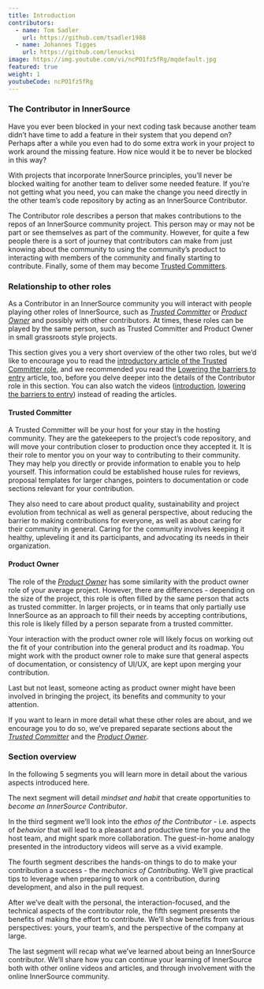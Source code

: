 ```yaml
---
title: Introduction
contributors:
  - name: Tom Sadler
    url: https://github.com/tsadler1988
  - name: Johannes Tigges
    url: https://github.com/lenucksi
image: https://img.youtube.com/vi/ncPO1fz5fRg/mqdefault.jpg
featured: true
weight: 1
youtubeCode: ncPO1fz5fRg
---
```

<div class="sect2">
<h3 id="_the_contributor_in_innersource">The Contributor in InnerSource</h3>
<div class="paragraph">
<p>Have you ever been blocked in your next coding task because another team didn&#8217;t have time to add a feature in their system that you depend on?
Perhaps after a while you even had to do some extra work in your project to work around the missing feature.
How nice would it be to never be blocked in this way?</p>
</div>
<div class="paragraph">
<p>With projects that incorporate InnerSource principles, you&#8217;ll never be blocked waiting for another team to deliver some needed feature.
If you&#8217;re not getting what you need, you can make the change you need directly in the other team&#8217;s code repository by acting as an InnerSource Contributor.</p>
</div>
<div class="paragraph">
<p>The Contributor role describes a person that makes contributions to the repos of an InnerSource community project.
This person may or may not be part or see themselves as part of the community.
However, for quite a few people there is a sort of journey that contributors can make from just knowing about the community to using the community&#8217;s product to interacting with members of the community and finally starting to contribute.
Finally, some of them may become <a href="https://innersourcecommons.net/learn/learning-path/trusted-committer/01">Trusted Committers</a>.</p>
</div>
</div>
<div class="sect2">
<h3 id="_relationship_to_other_roles">Relationship to other roles</h3>
<div class="paragraph">
<p>As a Contributor in an InnerSource community you will interact with people playing other roles of InnerSource, such as <a href="https://innersourcecommons.net/learn/learning-path/trusted-committer/01"><em>Trusted Committer</em></a> or <a href="https://innersourcecommons.net/learn/learning-path/product-owner/01"><em>Product Owner</em></a> and possibly with other contributors.
At times, these roles can be played by the same person, such as Trusted Committer and Product Owner in small grassroots style projects.</p>
</div>
<div class="paragraph">
<p>This section gives you a very short overview of the other two roles, but we&#8217;d like to encourage you to read the <a href="https://innersourcecommons.net/learn/learning-path/trusted-committer/01">introductory article of the Trusted Committer role</a>, and we recommended you read the <a href="https://innersourcecommons.net/learn/learning-path/trusted-committer/05/">Lowering the barriers to entry</a> article, too, before you delve deeper into the details of the Contributor role in this section.
You can also watch the videos (<a href="https://innersourcecommons.net/learn/learning-path/trusted-committer/01">introduction</a>, <a href="https://innersourcecommons.net/learn/learning-path/trusted-committer/05/">lowering the barriers to entry</a>) instead of reading the articles.</p>
</div>
<div class="sect3">
<h4 id="_trusted_committer">Trusted Committer</h4>
<div class="paragraph">
<p>A Trusted Committer will be your host for your stay in the hosting community.
They are the gatekeepers to the project&#8217;s code repository, and will move your contribution closer to production once they accepted it.
It is their role to mentor you on your way to contributing to their community. They may help you directly or provide information to enable you to help yourself. This information could be established house rules for reviews, proposal templates for larger changes, pointers to documentation or code sections relevant for your contribution.</p>
</div>
<div class="paragraph">
<p>They also need to care about product quality, sustainability and project evolution from technical as well as general perspective, about reducing the barrier to making contributions for everyone, as well as about caring for their community in general.
Caring for the community involves keeping it healthy, upleveling it and its participants, and advocating its needs in their organization.</p>
</div>
</div>
<div class="sect3">
<h4 id="_product_owner">Product Owner</h4>
<div class="paragraph">
<p>The role of the <a href="https://innersourcecommons.net/learn/learning-path/product-owner/01"><em>Product Owner</em></a> has some similarity with the product owner role of your average project.
However, there are differences - depending on the size of the project, this role is often filled by the same person that acts as trusted committer.
In larger projects, or in teams that only partially use InnerSource as an approach to fill their needs by accepting contributions, this role is likely filled by a person separate from a trusted committer.</p>
</div>
<div class="paragraph">
<p>Your interaction with the product owner role will likely focus on working out the fit of your contribution into the general product and its roadmap.
You might work with the product owner role to make sure that general aspects of documentation, or consistency of UI/UX, are kept upon merging your contribution.</p>
</div>
<div class="paragraph">
<p>Last but not least, someone acting as product owner might have been involved in bringing the project, its benefits and community to your attention.</p>
</div>
<div class="paragraph">
<p>If you want to learn in more detail what these other roles are about, and we encourage you to do so, we&#8217;ve prepared separate sections about the <a href="https://innersourcecommons.net/learn/learning-path/trusted-committer/01"><em>Trusted Committer</em></a> and the <a href="https://innersourcecommons.net/learn/learning-path/product-owner/01"><em>Product Owner</em></a>.</p>
</div>
</div>
</div>
<div class="sect2">
<h3 id="_section_overview">Section overview</h3>
<div class="paragraph">
<p>In the following 5 segments you will learn more in detail about the various aspects introduced here.</p>
</div>
<div class="paragraph">
<p>The next segment will detail <em>mindset and habit</em> that create opportunities to <em>become an InnerSource Contributor</em>.</p>
</div>
<div class="paragraph">
<p>In the third segment we&#8217;ll look into the <em>ethos of the Contributor</em> - i.e. aspects of <em>behavior</em> that will lead to a pleasant and productive time for you and the host team, and might spark more collaboration.
The guest-in-home analogy presented in the introductory videos will serve as a vivid example.</p>
</div>
<div class="paragraph">
<p>The fourth segment describes the hands-on things to do to make your contribution a success - the <em>mechanics of Contributing</em>.
We&#8217;ll give practical tips to leverage when preparing to work on a contribution, during development, and also in the pull request.</p>
</div>
<div class="paragraph">
<p>After we&#8217;ve dealt with the personal, the interaction-focused, and the technical aspects of the contributor role, the fifth segment presents the benefits of making the effort to contribute.
We&#8217;ll show benefits from various perspectives: yours, your team&#8217;s, and the perspective of the company at large.</p>
</div>
<div class="paragraph">
<p>The last segment will recap what we&#8217;ve learned about being an InnerSource contributor.
We&#8217;ll share how you can continue your learning of InnerSource both with other online videos and articles, and through involvement with the online InnerSource community.</p>
</div>
</div>
<!--- This file autogenerated from https://github.com/InnerSourceCommons/InnerSourceLearningPath/blob/master/scripts -->